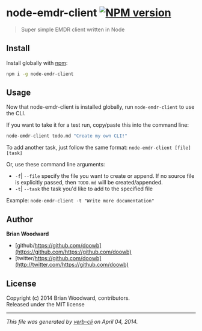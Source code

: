 # node-emdr-client [![NPM version](https://badge.fury.io/js/node-emdr-client.png)](http://badge.fury.io/js/node-emdr-client)

> Super simple EMDR client written in Node

## Install
Install globally with [npm](npmjs.org):

```bash
npm i -g node-emdr-client
```

## Usage
Now that node-emdr-client is installed globally, run `node-emdr-client` to use the CLI.

If you want to take it for a test run, copy/paste this into the command line:

```bash
node-emdr-client todo.md "Create my own CLI!"
```

To add another task, just follow the same format: `node-emdr-client [file] [task]`

Or, use these command line arguments:

* `-f`| `--file` specify the file you want to create or append. If no source file is explicitly passed, then `TODO.md` will be created/appended.
* `-t`| `--task` the task you'd like to add to the specified file

Example: `node-emdr-client -t "Write more documentation"`


## Author

**Brian Woodward**

* [github/https://github.com/doowb](https://github.com/https://github.com/doowb)
* [twitter/https://github.com/doowb](http://twitter.com/https://github.com/doowb)

## License
Copyright (c) 2014 Brian Woodward, contributors.  
Released under the MIT license

***

_This file was generated by [verb-cli](https://github.com/assemble/verb-cli) on April 04, 2014._

